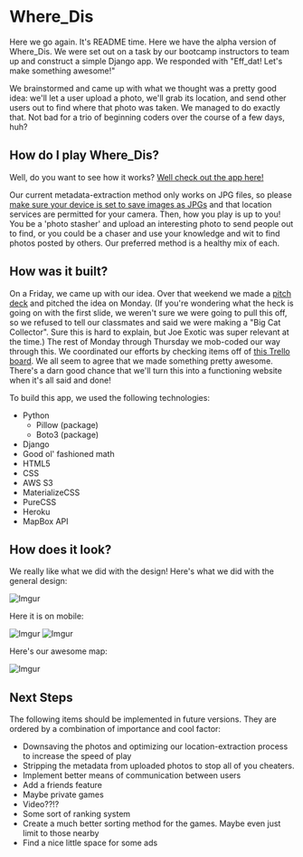 # Where_Dis

Here we go again. It's README time. Here we have the alpha version of Where_Dis. We were set out on a task by our bootcamp instructors to team up and construct a simple Django app. We responded with "Eff_dat! Let's make something awesome!" 

We brainstormed and came up with what we thought was a pretty good idea: we'll let a user upload a photo, we'll grab its location, and send other users out to find where that photo was taken. We managed to do exactly that. Not bad for a trio of beginning coders over the course of a few days, huh?

## How do I play Where_Dis?

Well, do you want to see how it works? [Well check out the app here!](https://wheredis.herokuapp.com/) 

Our current metadata-extraction method only works on JPG files, so please [make sure your device is set to save images as JPGs](https://osxdaily.com/2017/09/29/change-iphone-camera-default-image-format-jpeg-heif/) and that location services are permitted for your camera. Then, how you play is up to you! You be a 'photo stasher' and upload an interesting photo to send people out to find, or you could be a chaser and use your knowledge and wit to find photos posted by others. Our preferred method is a healthy mix of each.

## How was it built?

On a Friday, we came up with our idea. Over that weekend we made a [pitch deck](https://docs.google.com/presentation/d/1MwuYV46KXCJfgakpwhlienAIksULUSt4cQy_Oi7HY2Q/edit#slide=id.g8a97be000a_0_0) and pitched the idea on Monday. (If you're wondering what the heck is going on with the first slide, we weren't sure we were going to pull this off, so we refused to tell our classmates and said we were making a "Big Cat Collector". Sure this is hard to explain, but Joe Exotic was super relevant at the time.) The rest of Monday through Thursday we mob-coded our way through this. We coordinated our efforts by checking items off of [this Trello board](https://trello.com/b/bgSl0Nb3/wheredis).  We all seem to agree that we made something pretty awesome. There's a darn good chance that we'll turn this into a functioning website when it's all said and done!

To build this app, we used the following technologies:

- Python 
    - Pillow (package)
    - Boto3 (package)
- Django
- Good ol' fashioned math
- HTML5
- CSS
- AWS S3
- MaterializeCSS
- PureCSS
- Heroku 
- MapBox API

## How does it look?

We really like what we did with the design! Here's what we did with the general design:

![Imgur](https://i.imgur.com/BcONNiC.png)

Here it is on mobile:

![Imgur](https://i.imgur.com/uP1HGKw.png)   ![Imgur](https://i.imgur.com/DgeOjp0.png)

Here's our awesome map:

![Imgur](https://i.imgur.com/695A8Qu.png)


## Next Steps

The following items should be implemented in future versions. They are ordered by a combination of importance and cool factor:
- Downsaving the photos and optimizing our location-extraction process to increase the speed of play
- Stripping the metadata from uploaded photos to stop all of you cheaters.
- Implement better means of communication between users
- Add a friends feature
- Maybe private games
- Video??!?
- Some sort of ranking system
- Create a much better sorting method for the games. Maybe even just limit to those nearby
- Find a nice little space for some ads